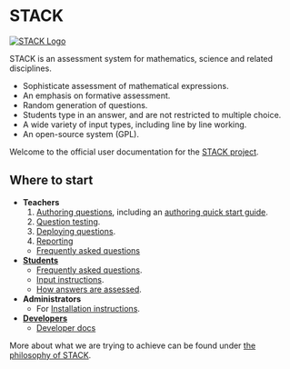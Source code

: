 # STACK

[![STACK Logo](%CONTENT/logo-trans.png)](About/Logo.md)

STACK is an assessment system for mathematics, science and related disciplines.

* Sophisticate assessment of mathematical expressions.
* An emphasis on formative assessment.
* Random generation of questions.
* Students type in an answer, and are not restricted to multiple choice.
* A wide variety of input types, including line by line working.
* An open-source system (GPL).

Welcome to the official user documentation for the [STACK project](About/index.md).


## Where to start ##

* **Teachers**
  1. [Authoring questions](Authoring/index.md), including an [authoring quick start guide](Authoring/Authoring_quick_start.md).
  2. [Question testing](Authoring/Testing.md).
  3. [Deploying questions](Authoring/Deploying.md).
  4. [Reporting](Authoring/Reporting.md)
  *  [Frequently asked questions](Authoring/Author_FAQ.md)
* [**Students**](Students/index.md)
  * [Frequently asked questions](Students/FAQ.md).
  * [Input instructions](Students/Answer_input.md).
  * [How answers are assessed](Students/Answer_assessment.md).
* **Administrators**
  * For [Installation instructions](Installation/index.md).
* **[Developers](Developer/index.md)**
  * [Developer docs](Developer/index.md)

More about what we are trying to achieve can be found under [the philosophy of STACK](About/The_philosophy_of_STACK.md).

